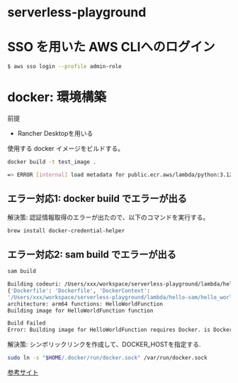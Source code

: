 # serverless-playground

# SSO を用いた AWS CLIへのログイン

```bash
$ aws sso login --profile admin-role
```

# docker: 環境構築
前提
- Rancher Desktopを用いる

使用する docker イメージをビルドする。
```bash
docker build -t test_image .

=> ERROR [internal] load metadata for public.ecr.aws/lambda/python:3.12
```

## エラー対応1: docker build でエラーが出る

解決策: 認証情報取得のエラーが出たので、以下のコマンドを実行する。

```bash
brew install docker-credential-helper
```

## エラー対応2: sam build でエラーが出る
```bash
sam build

Building codeuri: /Users/xxx/workspace/serverless-playground/lambda/hello-sam runtime: None metadata:
{'Dockerfile': 'Dockerfile', 'DockerContext':
'/Users/xxx/workspace/serverless-playground/lambda/hello-sam/hello_world', 'DockerTag': 'python3.12-v1'}
architecture: arm64 functions: HelloWorldFunction
Building image for HelloWorldFunction function

Build Failed
Error: Building image for HelloWorldFunction requires Docker. is Docker running?
```

解決策: シンボリックリンクを作成して、DOCKER_HOSTを指定する.


```bash
sudo ln -s "$HOME/.docker/run/docker.sock" /var/run/docker.sock
```

[参考サイト](https://dev.classmethod.jp/articles/aws-sam-cli-resolve-docker-error/)


